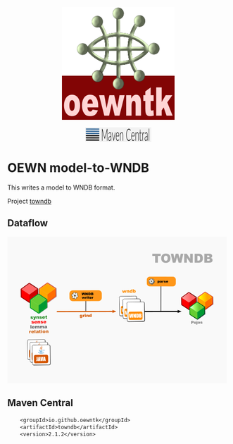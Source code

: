 <p align="center">
<img width="256" height="256" src="images/oewntk.png" alt="OEWNTK">
</p>
<p align="center">
<img width="150"src="images/mavencentral.png" alt="MavenCentral">
</p>

# OEWN model-to-WNDB

This writes a model to WNDB format.

Project [towndb](https://github.com/oewntk/towndb)

## Dataflow

![Dataflow](images/dataflow_towndb.png  "Dataflow")

## Maven Central

		<groupId>io.github.oewntk</groupId>
		<artifactId>towndb</artifactId>
		<version>2.1.2</version>
